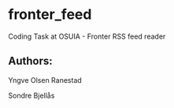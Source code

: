 fronter_feed
============

Coding Task at OSUIA - Fronter RSS feed reader


## Authors:
Yngve Olsen Ranestad 

Sondre Bjellås
